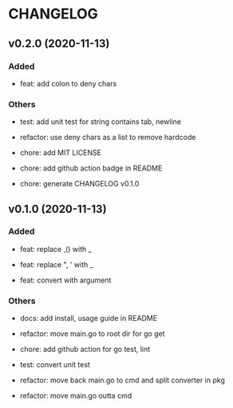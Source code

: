 # CHANGELOG

## v0.2.0 (2020-11-13)

### Added

- feat: add colon to deny chars

### Others

- test: add unit test for string contains tab, newline

- refactor: use deny chars as a list to remove hardcode

- chore: add MIT LICENSE

- chore: add github action badge in README

- chore: generate CHANGELOG v0.1.0

## v0.1.0 (2020-11-13)

### Added

- feat: replace ,() with _

- feat: replace ", ' with _

- feat: convert with argument

### Others

- docs: add install, usage guide in README

- refactor: move main.go to root dir for go get

- chore: add github action for go test, lint

- test: convert unit test

- refactor: move back main.go to cmd and split converter in pkg

- refactor: move main.go outta cmd